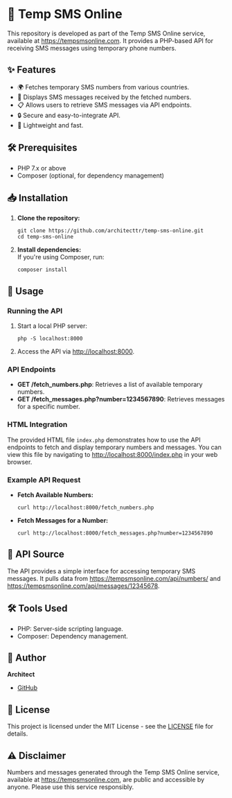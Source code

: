 <h1>📱 Temp SMS Online</h1>

<p>This repository is developed as part of the Temp SMS Online service, available at <a href="https://tempsmsonline.com">https://tempsmsonline.com</a>. It provides a PHP-based API for receiving SMS messages using temporary phone numbers.</p>

<h2>✨ Features</h2>
<ul>
  <li>🌍 Fetches temporary SMS numbers from various countries.</li>
  <li>📩 Displays SMS messages received by the fetched numbers.</li>
  <li>📋 Allows users to retrieve SMS messages via API endpoints.</li>
  <li>🔒 Secure and easy-to-integrate API.</li>
  <li>📜 Lightweight and fast.</li>
</ul>

<h2>🛠️ Prerequisites</h2>
<ul>
  <li>PHP 7.x or above</li>
  <li>Composer (optional, for dependency management)</li>
</ul>

<h2>📥 Installation</h2>
<ol>
  <li>
    <strong>Clone the repository:</strong>
    <pre><code>git clone https://github.com/architecttr/temp-sms-online.git
cd temp-sms-online
</code></pre>
  </li>
  <li>
    <strong>Install dependencies:</strong><br>
    If you're using Composer, run:
    <pre><code>composer install</code></pre>
  </li>
</ol>

<h2>🚀 Usage</h2>

<h3>Running the API</h3>
<ol>
  <li>Start a local PHP server:
    <pre><code>php -S localhost:8000</code></pre>
  </li>
  <li>Access the API via <a href="http://localhost:8000">http://localhost:8000</a>.</li>
</ol>

<h3>API Endpoints</h3>
<ul>
  <li><strong>GET /fetch_numbers.php</strong>: Retrieves a list of available temporary numbers.</li>
  <li><strong>GET /fetch_messages.php?number=1234567890</strong>: Retrieves messages for a specific number.</li>
</ul>

<h3>HTML Integration</h3>
<p>The provided HTML file <code>index.php</code> demonstrates how to use the API endpoints to fetch and display temporary numbers and messages. You can view this file by navigating to <a href="http://localhost:8000/index.php">http://localhost:8000/index.php</a> in your web browser.</p>

<h3>Example API Request</h3>
<ul>
  <li><strong>Fetch Available Numbers:</strong>
    <pre><code>curl http://localhost:8000/fetch_numbers.php</code></pre>
  </li>
  <li><strong>Fetch Messages for a Number:</strong>
    <pre><code>curl http://localhost:8000/fetch_messages.php?number=1234567890</code></pre>
  </li>
</ul>

<h2>🔗 API Source</h2>
<p>The API provides a simple interface for accessing temporary SMS messages. It pulls data from <a href="https://tempsmsonline.com/api/numbers/">https://tempsmsonline.com/api/numbers/</a> and <a href="https://tempsmsonline.com/api/message/12345678">https://tempsmsonline.com/api/messages/12345678</a>.</p>

<h2>🛠️ Tools Used</h2>
<ul>
  <li>PHP: Server-side scripting language.</li>
  <li>Composer: Dependency management.</li>
</ul>

<h2>👤 Author</h2>
<p><strong>Architect</strong></p>
<ul>
  <li><a href="https://github.com/architecttr">GitHub</a></li>
</ul>

<h2>📜 License</h2>
<p>This project is licensed under the MIT License - see the <a href="LICENSE">LICENSE</a> file for details.</p>

<h2>⚠️ Disclaimer</h2>
<p>Numbers and messages generated through the Temp SMS Online service, available at <a href="https://tempsmsonline.com">https://tempsmsonline.com</a>, are public and accessible by anyone. Please use this service responsibly.</p>

